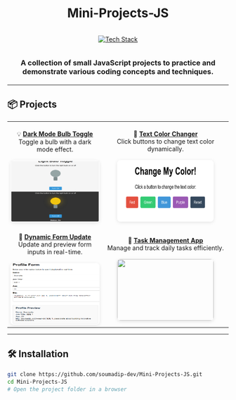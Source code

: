 <h1 align="center">
  <br>
  Mini-Projects-JS
  <br>
</h1>

<div align="center">
  <a href="https://github.com/kavindu-dilshan">
    <img src="https://skillicons.dev/icons?i=html,css,js,vscode,github" alt="Tech Stack" width="215" style="padding: 15px 0;">
  </a>
</div>

<h3 align="center" style="margin: 20px 0;">
  A collection of small JavaScript projects to practice and demonstrate various coding concepts and techniques.
</h3>

---

## 📦 Projects

<div align="center">

| | |
|:----------------:|:----------------:|
| <div align="center"><br>💡 **[Dark Mode Bulb Toggle](https://github.com/soumadip-dev/Mini-Projects-JS/tree/main/DarkMode_Bulb_Toggle)**<br>Toggle a bulb with a dark mode effect.<br><br><img src="https://github.com/soumadip-dev/Mini-Projects-JS/blob/main/DarkMode_Bulb_Toggle/SS_DarkMode_Bulb.jpg" width="220" height="140" style="border-radius: 8px; box-shadow: 0 2px 8px rgba(0,0,0,0.1);"></div> | <div align="center"><br>🎨 **[Text Color Changer](https://github.com/soumadip-dev/Mini-Projects-JS/tree/main/Text_Color_Changer)**<br>Click buttons to change text color dynamically.<br><br><img src="https://github.com/soumadip-dev/Mini-Projects-JS/blob/main/Text_Color_Changer/SS_Text_Color_Changer.png" width="220" height="140" style="border-radius: 8px; box-shadow: 0 2px 8px rgba(0,0,0,0.1);"></div> |
| <div align="center"><br>📄 **[Dynamic Form Update](https://github.com/soumadip-dev/Mini-Projects-JS/tree/main/Dynamic_Form_Updater)**<br>Update and preview form inputs in real-time.<br><br><img src="https://github.com/soumadip-dev/Mini-Projects-JS/blob/main/Dynamic_Form_Updater/SS_Dynamic_Form_Updater.png" width="220" height="140" style="border-radius: 8px; box-shadow: 0 2px 8px rgba(0,0,0,0.1);"></div> | <div align="center"><br>📅 **[Task Management App](https://github.com/soumadip-dev/Mini-Projects-JS/tree/main/Task_Management_App)**<br>Manage and track daily tasks efficiently.<br><br><img src="https://github.com/soumadip-dev/Mini-Projects-JS/blob/main/Task_Management_App/SS_Task_Management.png" width="220" height="140" style="border-radius: 8px; box-shadow: 0 2px 8px rgba(0,0,0,0.1);"></div> |

</div>

---

## 🛠️ Installation
```bash
git clone https://github.com/soumadip-dev/Mini-Projects-JS.git
cd Mini-Projects-JS
# Open the project folder in a browser
```